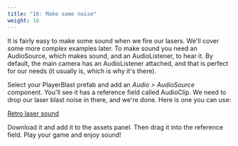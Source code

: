 ```yaml
---
title: "16: Make some noise"
weight: 16
---
```

It is fairly easy to make some sound when we fire our lasers. We'll cover some more complex examples later. To make sound you need an AudioSource, which makes sound, and an AudioListener, to hear it. By default, the main camera has an AudioListener attached, and that is perfect for our needs (it usually is, which is why it's there).

Select your PlayerBlast prefab and add an *Audio > AudioSource* component. You'll see it has a reference field called AudioClip. We need to drop our laser blast noise in there, and we're done. Here is one you can use:

[Retro laser sound](laserRetro_004.ogg)

Download it and add it to the assets panel. Then drag it into the reference field. Play your game and enjoy sound!
